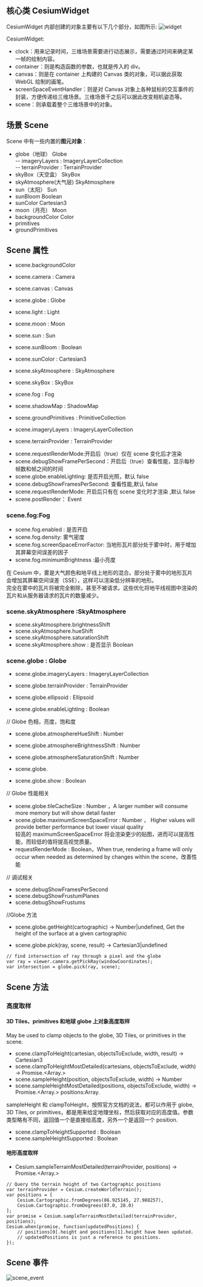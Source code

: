## 核心类 CesiumWidget

CesiumWidget 内部创建的对象主要有以下几个部分，如图所示:
![widget](./widget.png)

CesiumWidget:

- clock：用来记录时间，三维场景需要进行动态展示，需要通过时间来确定某一帧的绘制内容。
- container：则是构造函数的参数，也就是传入的 div。
- canvas：则是在 container 上构建的 Canvas 类的对象，可以据此获取 WebGL 绘制的画笔。
- screenSpaceEventHandler：则是对 Canvas 对象上各种鼠标的交互事件的封装，方便传递给三维场景。三维场景干之后可以据此改变相机姿态等。
- scene：则承载着整个三维场景中的对象。

## 场景 Scene

Scene 中有一些内置的**图元对象**：

- globe（地球） Globe  
   -- imageryLayers : ImageryLayerCollection  
   -- terrainProvider : TerrainProvider
- skyBox（天空盒） SkyBox
- skyAtmosphere(大气层) SkyAtmosphere
- sun（太阳） Sun
- sunBloom Boolean
- sunColor Cartesian3
- moon（月亮） Moon
- backgroundColor Color
- primitives
- groundPrimitives

## Scene 属性

- scene.backgroundColor
- scene.camera : Camera
- scene.canvas : Canvas
- scene.globe : Globe

- scene.light : Light
- scene.moon : Moon
- scene.sun : Sun
- scene.sunBloom : Boolean
- scene.sunColor : Cartesian3

- scene.skyAtmosphere : SkyAtmosphere
- scene.skyBox : SkyBox

- scene.fog : Fog
- scene.shadowMap : ShadowMap

- scene.groundPrimitives : PrimitiveCollection
- scene.imageryLayers : ImageryLayerCollection
- scene.terrainProvider : TerrainProvider

* scene.requestRenderMode:开启后（true）仅在 scene 变化后才渲染
* scene.debugShowFramePerSecond：开启后（true）查看性能，显示每秒帧数和帧之间的时间
* scene.globe.enableLighting: 是否开启光照，默认 false
* scene.debugShowFramesPerSecond: 查看性能,默认 false
* scene.requestRenderMode: 开启后只有在 scene 变化时才渲染 ,默认 false
* scene.postRender： Event

### scene.fog:Fog

- scene.fog.enabled : 是否开启
- scene.fog.density: 雾气密度
- scene.fog.screenSpaceErrorFactor: 当地形瓦片部分处于雾中时，用于增加其屏幕空间误差的因子
- scene.fog.minimumBrightness :最小亮度

在 Cesium 中，雾是大气颜色和地平线上地形的混合。部分处于雾中的地形瓦片会增加其屏幕空间误差（SSE），这样可以渲染低分辨率的地形。  
完全在雾中的瓦片将被完全剔除，甚至不被请求。这些优化将地平线视图中渲染的瓦片和从服务器请求的瓦片的数量减少。

### scene.skyAtmosphere :SkyAtmosphere

- scene.skyAtmosphere.brightnessShift
- scene.skyAtmosphere.hueShift
- scene.skyAtmosphere.saturationShift
- scene.skyAtmosphere.show : 是否显示 Boolean

### scene.globe : Globe

- scene.globe.imageryLayers : ImageryLayerCollection
- scene.globe.terrainProvider : TerrainProvider
- scene.globe.ellipsoid : Ellipsoid

- scene.globe.enableLighting : Boolean

// Globe 色相，亮度，饱和度

- scene.globe.atmosphereHueShift : Number
- scene.globe.atmosphereBrightnessShift : Number
- scene.globe.atmosphereSaturationShift : Number
- scene.globe.

- scene.globe.show : Boolean

// Globe 性能相关

- scene.globe.tileCacheSize : Number ，A larger number will consume more memory but will show detail faster
- scene.globe.maximumScreenSpaceError : Number ， Higher values will provide better performance but lower visual quality  
  较高的 maximumScreenSpaceError 将会渲染更少的贴图，进而可以提高性能，而较低的值将提高视觉质量。
- requestRenderMode : Boolean，When true, rendering a frame will only occur when needed as determined by changes within the scene，改善性能

// 调试相关
- scene.debugShowFramesPerSecond
- scene.debugShowFrustumPlanes
- scene.debugShowFrustums

//Globe 方法

- scene.globe.getHeight(cartographic) → Number|undefined, Get the height of the surface at a given cartographic

- scene.globe.pick(ray, scene, result) → Cartesian3|undefined

```
// find intersection of ray through a pixel and the globe
var ray = viewer.camera.getPickRay(windowCoordinates);
var intersection = globe.pick(ray, scene);
```

## Scene 方法

### 高度取样

#### 3D Tiles、primitives 和地球 globe 上对象高度取样

May be used to clamp objects to the globe, 3D Tiles, or primitives in the scene.

- scene.clampToHeight(cartesian<Cartesian3>, objectsToExclude, width, result) → Cartesian3
- scene.clampToHeightMostDetailed(cartesians, objectsToExclude, width) → Promise.<Array.<Cartesian3>>
- scene.sampleHeight(position<Cartographic>, objectsToExclude, width) → Number
- scene.sampleHeightMostDetailed(positions<Cartographic>, objectsToExclude, width) → Promise.<Array.<Cartographic>> positions:Array.<Cartographic>

sampleHeight 和 clampToHeight，按照官方文档的说法，都可以作用于 globe, 3D Tiles, or primitives，都是用来给定地理坐标，然后获取对应的高度值。参数类型略有不同，返回值一个是直接给高度，另外一个是返回一个 position.

- scene.clampToHeightSupported : Boolean
- scene.sampleHeightSupported : Boolean

#### 地形高度取样

- Cesium.sampleTerrainMostDetailed(terrainProvider, positions) → Promise.<Array.<Cartographic>>

```
// Query the terrain height of two Cartographic positions
var terrainProvider = Cesium.createWorldTerrain();
var positions = [
    Cesium.Cartographic.fromDegrees(86.925145, 27.988257),
    Cesium.Cartographic.fromDegrees(87.0, 28.0)
];
var promise = Cesium.sampleTerrainMostDetailed(terrainProvider, positions);
Cesium.when(promise, function(updatedPositions) {
    // positions[0].height and positions[1].height have been updated.
    // updatedPositions is just a reference to positions.
});
```

## Scene 事件

![scene_event](./scene_event.png)
